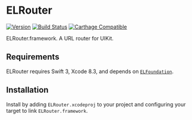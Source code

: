 # ELRouter 

[![Version](https://img.shields.io/badge/version-v4.2.2-blue.svg)](https://github.com/Electrode-iOS/ELRouter/releases/latest)
[![Build Status](https://travis-ci.org/Electrode-iOS/ELRouter.svg?branch=master)](https://travis-ci.org/Electrode-iOS/ELRouter)
[![Carthage Compatible](https://img.shields.io/badge/Carthage-compatible-4BC51D.svg?style=flat)](https://github.com/Carthage/Carthage)

ELRouter.framework. A URL router for UIKit.

## Requirements

ELRouter requires Swift 3, Xcode 8.3, and depends on [`ELFoundation`](https://github.com/Electrode-iOS/ELFoundation).

## Installation

Install by adding `ELRouter.xcodeproj` to your project and configuring your target to link `ELRouter.framework`.
